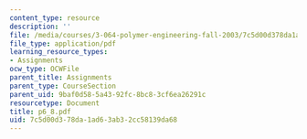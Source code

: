 ```yaml
---
content_type: resource
description: ''
file: /media/courses/3-064-polymer-engineering-fall-2003/7c5d00d378da1ad63ab32cc58139da68_p6_8.pdf
file_type: application/pdf
learning_resource_types:
- Assignments
ocw_type: OCWFile
parent_title: Assignments
parent_type: CourseSection
parent_uid: 9baf0d58-5a43-92fc-8bc8-3cf6ea26291c
resourcetype: Document
title: p6_8.pdf
uid: 7c5d00d3-78da-1ad6-3ab3-2cc58139da68
---
```

